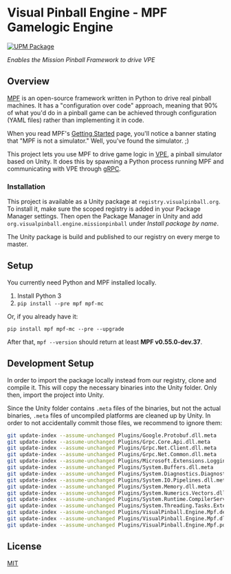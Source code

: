 # Visual Pinball Engine - MPF Gamelogic Engine

[![UPM Package](https://img.shields.io/npm/v/org.visualpinball.engine.missionpinball?label=org.visualpinball.engine.missionpinball&registry_uri=https://registry.visualpinball.org&color=%2333cf57&logo=unity&style=flat)](https://registry.visualpinball.org/-/web/detail/org.visualpinball.engine.missionpinball)

*Enables the Mission Pinball Framework to drive VPE*

## Overview

[MPF](https://missionpinball.org/latest/about/)  is an open-source framework 
written in Python to drive real pinball machines. It has a "configuration over
code" approach, meaning that 90% of what you'd do in a pinball game can be 
achieved through configuration (YAML files) rather than implementing it in code.

When you read MPF's [Getting Started](https://missionpinball.org/latest/start/)
page, you'll notice a banner stating that "MPF is not a simulator." Well, 
you've found the simulator. ;)

This project lets you use MPF to drive game logic in [VPE](https://github.com/freezy/VisualPinball.Engine), 
a pinball simulator based on Unity. It does this by spawning a Python process running
MPF and communicating with VPE through [gRPC](https://grpc.io/).

### Installation

This project is available as a Unity package at `registry.visualpinball.org`. 
To install it, make sure the scoped registry is added in your Package Manager 
settings. Then open the Package Manager in Unity and add 
`org.visualpinball.engine.missionpinball` under *Install package by name*.

The Unity package is build and published to our registry on every merge to master.

## Setup

You currently need Python and MPF installed locally.

1. Install Python 3
2. `pip install --pre mpf mpf-mc`

Or, if you already have it:

`pip install mpf mpf-mc --pre --upgrade`

After that, `mpf --version` should return at least **MPF v0.55.0-dev.37**.

## Development Setup

In order to import the package locally instead from our registry, clone and
compile it. This will copy the necessary binaries into the Unity folder. Only
then, import the project into Unity.

Since the Unity folder contains `.meta` files of the binaries, but not the 
actual binaries, `.meta` files of uncompiled platforms are cleaned up by Unity.
In order to not accidentally commit those files, we recommend to ignore them:

```bash
git update-index --assume-unchanged Plugins/Google.Protobuf.dll.meta
git update-index --assume-unchanged Plugins/Grpc.Core.Api.dll.meta
git update-index --assume-unchanged Plugins/Grpc.Net.Client.dll.meta
git update-index --assume-unchanged Plugins/Grpc.Net.Common.dll.meta
git update-index --assume-unchanged Plugins/Microsoft.Extensions.Logging.Abstractions.dll.meta
git update-index --assume-unchanged Plugins/System.Buffers.dll.meta
git update-index --assume-unchanged Plugins/System.Diagnostics.DiagnosticSource.dll.meta
git update-index --assume-unchanged Plugins/System.IO.Pipelines.dll.meta
git update-index --assume-unchanged Plugins/System.Memory.dll.meta
git update-index --assume-unchanged Plugins/System.Numerics.Vectors.dll.meta
git update-index --assume-unchanged Plugins/System.Runtime.CompilerServices.Unsafe.dll.meta
git update-index --assume-unchanged Plugins/System.Threading.Tasks.Extensions.dll.meta
git update-index --assume-unchanged Plugins/VisualPinball.Engine.Mpf.deps.json.meta
git update-index --assume-unchanged Plugins/VisualPinball.Engine.Mpf.dll.meta
git update-index --assume-unchanged Plugins/VisualPinball.Engine.Mpf.pdb.meta
```

## License

[MIT](LICENSE)